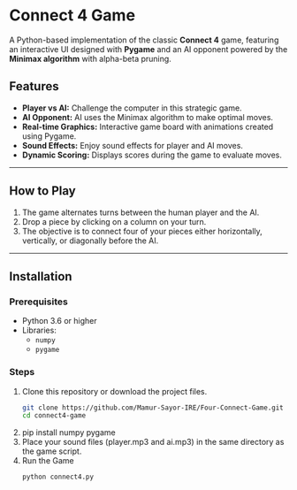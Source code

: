 # Connect 4 Game

A Python-based implementation of the classic **Connect 4** game, featuring an interactive UI designed with **Pygame** and an AI opponent powered by the **Minimax algorithm** with alpha-beta pruning.

## Features
- **Player vs AI:** Challenge the computer in this strategic game.
- **AI Opponent:** AI uses the Minimax algorithm to make optimal moves.
- **Real-time Graphics:** Interactive game board with animations created using Pygame.
- **Sound Effects:** Enjoy sound effects for player and AI moves.
- **Dynamic Scoring:** Displays scores during the game to evaluate moves.

---

## How to Play
1. The game alternates turns between the human player and the AI.
2. Drop a piece by clicking on a column on your turn.
3. The objective is to connect four of your pieces either horizontally, vertically, or diagonally before the AI.

---

## Installation

### Prerequisites
- Python 3.6 or higher
- Libraries:
  - `numpy`
  - `pygame`

### Steps
1. Clone this repository or download the project files.
   ```bash
   git clone https://github.com/Mamur-Sayor-IRE/Four-Connect-Game.git
   cd connect4-game
2. pip install numpy pygame
3. Place your sound files (player.mp3 and ai.mp3) in the same directory as the game script.
4. Run the Game
   ```bash
   python connect4.py
